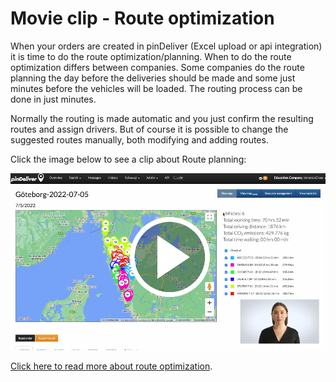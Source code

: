 # Movie clip - Route optimization

When your orders are created in pinDeliver (Excel upload or api integration) it is time to do the route optimization/planning. When to do the route optimization differs between companies. Some companies do the route planning the day before the deliveries should be made and some just minutes before the vehicles will be loaded. The routing process can be done in just minutes.

Normally the routing is made automatic and you just confirm the resulting routes and assign drivers. But of course it is possible to change the suggested routes manually, both modifying and adding routes.

Click the image below to see a clip about Route planning:
<p float="right">
<a href="https://youtu.be/5eoqk3x4Ee4" target="_blank">
<img  alt="Route Optimization/Transport planning" src="/images/route_optimization_transport_planning_movieclip_screenshot.png" width="600">
</a>
</p>

[Click here to read more about route optimization](route_optimization_transport_planning.md).
